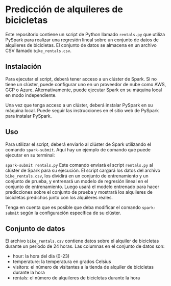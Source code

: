 # Predicción de alquileres de bicicletas
Este repositorio contiene un script de Python llamado ```rentals.py``` que utiliza PySpark para realizar una regresión lineal sobre un conjunto de datos de alquileres de bicicletas. El conjunto de datos se almacena en un archivo CSV llamado ```bike_rentals.csv```.

## Instalación
Para ejecutar el script, deberá tener acceso a un clúster de Spark. Si no tiene un clúster, puede configurar uno en un proveedor de nube como AWS, GCP o Azure. Alternativamente, puede ejecutar Spark en su máquina local en modo independiente.

Una vez que tenga acceso a un clúster, deberá instalar PySpark en su máquina local. Puede seguir las instrucciones en el sitio web de PySpark para instalar PySpark.

## Uso
Para utilizar el script, deberá enviarlo al clúster de Spark utilizando el comando ```spark-submit```. Aquí hay un ejemplo de comando que puede ejecutar en su terminal:

```spark-submit rentals.py```
Este comando enviará el script ```rentals.py``` al clúster de Spark para su ejecución. El script cargará los datos del archivo ```bike_rentals.csv```, los dividirá en un conjunto de entrenamiento y un conjunto de prueba, y entrenará un modelo de regresión lineal en el conjunto de entrenamiento. Luego usará el modelo entrenado para hacer predicciones sobre el conjunto de prueba y mostrará los alquileres de bicicletas predichos junto con los alquileres reales.

Tenga en cuenta que es posible que deba modificar el comando ```spark-submit``` según la configuración específica de su clúster.

## Conjunto de datos
El archivo ```bike_rentals.csv``` contiene datos sobre el alquiler de bicicletas durante un período de 24 horas. Las columnas en el conjunto de datos son:

* hour: la hora del día (0-23)
* temperature: la temperatura en grados Celsius
* visitors: el número de visitantes a la tienda de alquiler de bicicletas durante la hora
* rentals: el número de alquileres de bicicletas durante la hora

